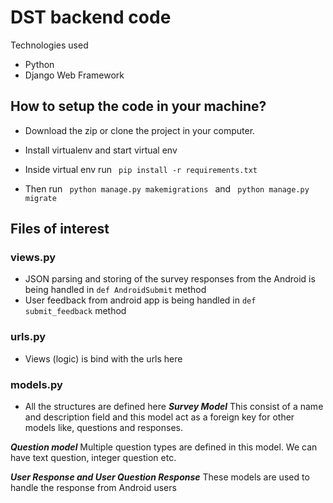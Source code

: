 # DST backend code

Technologies used
- Python 
- Django Web Framework

## How to setup the code in your machine?
- Download the zip or clone the project in your computer. 
- Install virtualenv and start virtual env
- Inside virtual env run 
<code> pip install -r requirements.txt </code>

- Then run 
<code> python manage.py makemigrations </code>
and 
<code> python manage.py migrate </code>

## Files of interest
### views.py
- JSON parsing and storing of the survey responses from the Android is being handled in <code>def AndroidSubmit</code> method
- User feedback from android app is being handled in <code>def submit_feedback</code> method

### urls.py
- Views (logic) is bind with the urls here

### models.py
- All the structures are defined here 
***Survey Model***
This consist of a name and description field and this model act as a foreign key for other models like,  questions and responses.

***Question model***
Multiple question types are defined in this model. We can have text question, integer question etc.

***User Response and User Question Response***
These models are used to handle the response from Android users
	

